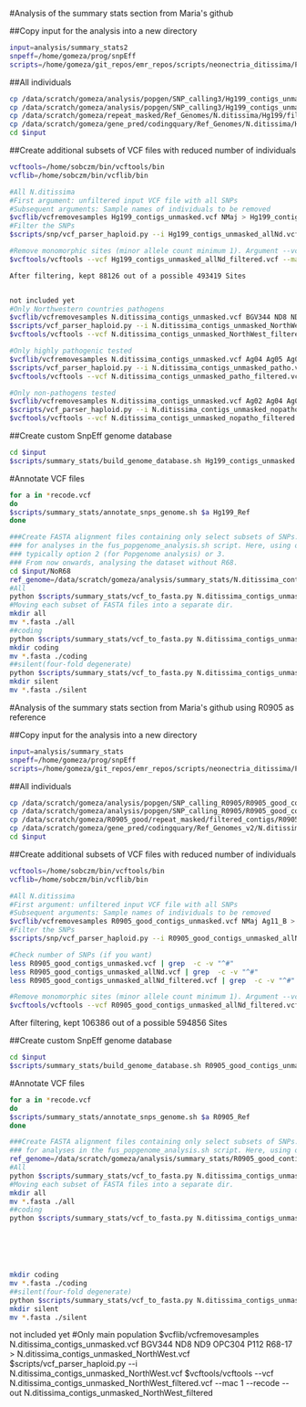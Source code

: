 #Analysis of the summary stats section from Maria's github

##Copy input for the analysis into a new directory

```bash
input=analysis/summary_stats2
snpeff=/home/gomeza/prog/snpEff
scripts=/home/gomeza/git_repos/emr_repos/scripts/neonectria_ditissima/Popgen_analysis
```

##All individuals

```bash
cp /data/scratch/gomeza/analysis/popgen/SNP_calling3/Hg199_contigs_unmasked.vcf $input
cp /data/scratch/gomeza/analysis/popgen/SNP_calling3/Hg199_contigs_unmasked_filtered.vcf  $input
cp /data/scratch/gomeza/repeat_masked/Ref_Genomes/N.ditissima/Hg199/filtered_contigs/Hg199_contigs_unmasked.fa $input
cp /data/scratch/gomeza/gene_pred/codingquary/Ref_Genomes/N.ditissima/Hg199/final/final_genes_appended_renamed.gff3 $input
cd $input
```

##Create additional subsets of VCF files with reduced number of individuals

```bash
vcftools=/home/sobczm/bin/vcftools/bin
vcflib=/home/sobczm/bin/vcflib/bin

#All N.ditissima
#First argument: unfiltered input VCF file with all SNPs
#Subsequent arguments: Sample names of individuals to be removed
$vcflib/vcfremovesamples Hg199_contigs_unmasked.vcf NMaj > Hg199_contigs_unmasked_allNd.vcf
#Filter the SNPs
$scripts/snp/vcf_parser_haploid.py --i Hg199_contigs_unmasked_allNd.vcf

#Remove monomorphic sites (minor allele count minimum 1). Argument --vcf is the filtered VCF file, and --out is the suffix to be used for the output file.
$vcftools/vcftools --vcf Hg199_contigs_unmasked_allNd_filtered.vcf --mac 1 --recode --out N.ditissima_contigs_unmasked_allNd_filtered

After filtering, kept 88126 out of a possible 493419 Sites


not included yet
#Only Northwestern countries pathogens
$vcflib/vcfremovesamples N.ditissima_contigs_unmasked.vcf BGV344 ND8 ND9 OPC304 P112 R68-17 > N.ditissima_contigs_unmasked_NorthWest.vcf
$scripts/vcf_parser_haploid.py --i N.ditissima_contigs_unmasked_NorthWest.vcf
$vcftools/vcftools --vcf N.ditissima_contigs_unmasked_NorthWest_filtered.vcf --mac 1 --recode --out N.ditissima_contigs_unmasked_NorthWest_filtered

#Only highly pathogenic tested
$vcflib/vcfremovesamples N.ditissima_contigs_unmasked.vcf Ag04 Ag05 Ag08 Ag09_A Ag11_A Ag11_B Ag11_C BGV344 ND8 ND9 OPC304 P112 R0905 R37-15 R68-17 > N.ditissima_contigs_unmasked_patho.vcf
$scripts/vcf_parser_haploid.py --i N.ditissima_contigs_unmasked_patho.vcf
$vcftools/vcftools --vcf N.ditissima_contigs_unmasked_patho_filtered.vcf --mac 1 --recode --out N.ditissima_contigs_unmasked_patho_filtered

#Only non-pathogens tested
$vcflib/vcfremovesamples N.ditissima_contigs_unmasked.vcf Ag02 Ag04 Ag05 Ag06 Ag08 Ag09_A Ag11_A Ag11_B Ag11_C BGV344 ND8 ND9 Hg199 OPC304 P112 R0905 R39-15 R41-15 R42-15 R45-15 R6-17-3 R68-17 > N.ditissima_contigs_unmasked_nopatho.vcf
$scripts/vcf_parser_haploid.py --i N.ditissima_contigs_unmasked_nopatho.vcf
$vcftools/vcftools --vcf N.ditissima_contigs_unmasked_nopatho_filtered.vcf --mac 1 --recode --out N.ditissima_contigs_unmasked_nopatho_filtered
```

##Create custom SnpEff genome database

```bash
cd $input
$scripts/summary_stats/build_genome_database.sh Hg199_contigs_unmasked.fa final_genes_appended_renamed.gff3 Hg199_Ref
```

#Annotate VCF files

```bash
for a in *recode.vcf
do
$scripts/summary_stats/annotate_snps_genome.sh $a Hg199_Ref
done
```
```bash
###Create FASTA alignment files containing only select subsets of SNPs. Required
### for analyses in the fus_popgenome_analysis.sh script. Here, using option 1 as haploid organism, but for diploid organisms use
### typically option 2 (for Popgenome analysis) or 3.
### From now onwards, analysing the dataset without R68.
cd $input/NoR68
ref_genome=/data/scratch/gomeza/analysis/summary_stats/N.ditissima_contigs_unmasked.fa
#All
python $scripts/summary_stats/vcf_to_fasta.py N.ditissima_contigs_unmasked_noR68_filtered.recode_annotated.vcf $ref_genome 1
#Moving each subset of FASTA files into a separate dir.
mkdir all
mv *.fasta ./all
##coding
python $scripts/summary_stats/vcf_to_fasta.py N.ditissima_contigs_unmasked_noR68_filtered.recode_coding.vcf $ref_genome 1
mkdir coding
mv *.fasta ./coding
##silent(four-fold degenerate)
python $scripts/summary_stats/vcf_to_fasta.py N.ditissima_contigs_unmasked_noR68_filtered.recode_syn_4fd.vcf $ref_genome 1
mkdir silent
mv *.fasta ./silent
```

#Analysis of the summary stats section from Maria's github using R0905 as reference

##Copy input for the analysis into a new directory

```bash
input=analysis/summary_stats
snpeff=/home/gomeza/prog/snpEff
scripts=/home/gomeza/git_repos/emr_repos/scripts/neonectria_ditissima/Popgen_analysis
```

##All individuals

```bash
cp /data/scratch/gomeza/analysis/popgen/SNP_calling_R0905/R0905_good_contigs_unmasked.vcf $input
cp /data/scratch/gomeza/analysis/popgen/SNP_calling_R0905/R0905_good_contigs_unmasked_filtered.vcf $input
cp /data/scratch/gomeza/R0905_good/repeat_masked/filtered_contigs/R0905_good_contigs_unmasked.fa $input
cp /data/scratch/gomeza/gene_pred/codingquary/Ref_Genomes_v2/N.ditissima/R0905/final/final_genes_appended_renamed.gff3 $input
cd $input
```

##Create additional subsets of VCF files with reduced number of individuals

```bash
vcftools=/home/sobczm/bin/vcftools/bin
vcflib=/home/sobczm/bin/vcflib/bin

#All N.ditissima
#First argument: unfiltered input VCF file with all SNPs
#Subsequent arguments: Sample names of individuals to be removed
$vcflib/vcfremovesamples R0905_good_contigs_unmasked.vcf NMaj Ag11_B > R0905_good_contigs_unmasked_allNd.vcf
#Filter the SNPs
$scripts/snp/vcf_parser_haploid.py --i R0905_good_contigs_unmasked_allNd.vcf

#Check number of SNPs (if you want)
less R0905_good_contigs_unmasked.vcf | grep  -c -v "^#"
less R0905_good_contigs_unmasked_allNd.vcf | grep  -c -v "^#"
less R0905_good_contigs_unmasked_allNd_filtered.vcf | grep  -c -v "^#"

#Remove monomorphic sites (minor allele count minimum 1). Argument --vcf is the filtered VCF file, and --out is the suffix to be used for the output file.
$vcftools/vcftools --vcf R0905_good_contigs_unmasked_allNd_filtered.vcf --mac 1 --recode --out N.ditissima_contigs_unmasked_allNd_filtered
```

After filtering, kept 106386 out of a possible 594856 Sites

##Create custom SnpEff genome database

```bash
cd $input
$scripts/summary_stats/build_genome_database.sh R0905_good_contigs_unmasked.fa final_genes_appended_renamed.gff3 R0905_Ref
```

#Annotate VCF files

```bash
for a in *recode.vcf
do
$scripts/summary_stats/annotate_snps_genome.sh $a R0905_Ref
done
```
```bash
###Create FASTA alignment files containing only select subsets of SNPs. Required
### for analyses in the fus_popgenome_analysis.sh script. Here, using option 1 as haploid organism, but for diploid organisms use typically option 2 (for Popgenome analysis) or 3.
ref_genome=/data/scratch/gomeza/analysis/summary_stats/R0905_good_contigs_unmasked.fa
#All
python $scripts/summary_stats/vcf_to_fasta.py N.ditissima_contigs_unmasked_allNd_filtered.recode_annotated.vcf $ref_genome 1
#Moving each subset of FASTA files into a separate dir.
mkdir all
mv *.fasta ./all
##coding
python $scripts/summary_stats/vcf_to_fasta.py N.ditissima_contigs_unmasked_allNd_filtered.recode_coding.vcf $ref_genome 1






mkdir coding
mv *.fasta ./coding
##silent(four-fold degenerate)
python $scripts/summary_stats/vcf_to_fasta.py N.ditissima_contigs_unmasked_allNd_filtered.recode_syn_4fd.vcf $ref_genome 1
mkdir silent
mv *.fasta ./silent
```


not included yet
#Only main population
$vcflib/vcfremovesamples N.ditissima_contigs_unmasked.vcf BGV344 ND8 ND9 OPC304 P112 R68-17 > N.ditissima_contigs_unmasked_NorthWest.vcf
$scripts/vcf_parser_haploid.py --i N.ditissima_contigs_unmasked_NorthWest.vcf
$vcftools/vcftools --vcf N.ditissima_contigs_unmasked_NorthWest_filtered.vcf --mac 1 --recode --out N.ditissima_contigs_unmasked_NorthWest_filtered
